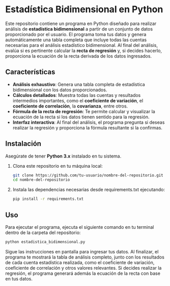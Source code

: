 # Estadística Bidimensional en Python

Este repositorio contiene un programa en Python diseñado para realizar análisis de **estadística bidimensional** a partir de un conjunto de datos proporcionado por el usuario. El programa toma tus datos y genera automáticamente una tabla completa que incluye todas las cuentas necesarias para el análisis estadístico bidimensional. Al final del análisis, evalúa si es pertinente calcular la **recta de regresión** y, si decides hacerlo, proporciona la ecuación de la recta derivada de los datos ingresados.

## Características

- **Análisis exhaustivo**: Genera una tabla completa de estadística bidimensional con los datos proporcionados.
- **Cálculos detallados**: Muestra todas las cuentas y resultados intermedios importantes, como el **coeficiente de variación**, el **coeficiente de correlación**, la **covarianza**, entre otros.
- **Fórmula de la recta de regresión**: Te permite calcular y visualizar la ecuación de la recta si los datos tienen sentido para la regresión.
- **Interfaz interactiva**: Al final del análisis, el programa pregunta si deseas realizar la regresión y proporciona la fórmula resultante si la confirmas.

## Instalación

Asegúrate de tener **Python 3.x** instalado en tu sistema.

1. Clona este repositorio en tu máquina local:

   ```bash
   git clone https://github.com/tu-usuario/nombre-del-repositorio.git
   cd nombre-del-repositorio
2. Instala las dependencias necesarias desde requirements.txt ejecutando:
   
   ```bash
   pip install -r requirements.txt
## Uso

   Para ejecutar el programa, ejecuta el siguiente comando en tu terminal dentro de la carpeta del repositorio:
   
   ```bash
   python estadistica_bidimensional.py
   ```
   Sigue las instrucciones en pantalla para ingresar tus datos. Al finalizar, el programa te mostrará la tabla de análisis completo, junto con los resultados de cada cuenta estadística realizada, como el coeficiente de variación, coeficiente de correlación y otros valores relevantes. Si decides realizar la regresión, el programa generará además la ecuación de la 
   recta con base en tus datos.

